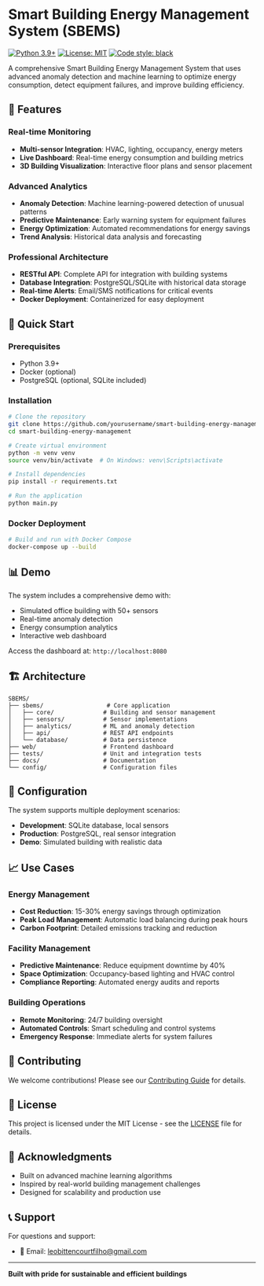 # Smart Building Energy Management System (SBEMS)

[![Python 3.9+](https://img.shields.io/badge/python-3.9+-blue.svg)](https://www.python.org/downloads/)
[![License: MIT](https://img.shields.io/badge/License-MIT-yellow.svg)](https://opensource.org/licenses/MIT)
[![Code style: black](https://img.shields.io/badge/code%20style-black-000000.svg)](https://github.com/psf/black)

A comprehensive Smart Building Energy Management System that uses advanced anomaly detection and machine learning to optimize energy consumption, detect equipment failures, and improve building efficiency.

## 🏢 Features

### Real-time Monitoring
- **Multi-sensor Integration**: HVAC, lighting, occupancy, energy meters
- **Live Dashboard**: Real-time energy consumption and building metrics
- **3D Building Visualization**: Interactive floor plans and sensor placement

### Advanced Analytics
- **Anomaly Detection**: Machine learning-powered detection of unusual patterns
- **Predictive Maintenance**: Early warning system for equipment failures
- **Energy Optimization**: Automated recommendations for energy savings
- **Trend Analysis**: Historical data analysis and forecasting

### Professional Architecture
- **RESTful API**: Complete API for integration with building systems
- **Database Integration**: PostgreSQL/SQLite with historical data storage
- **Real-time Alerts**: Email/SMS notifications for critical events
- **Docker Deployment**: Containerized for easy deployment

## 🚀 Quick Start

### Prerequisites
- Python 3.9+
- Docker (optional)
- PostgreSQL (optional, SQLite included)

### Installation

```bash
# Clone the repository
git clone https://github.com/yourusername/smart-building-energy-management.git
cd smart-building-energy-management

# Create virtual environment
python -m venv venv
source venv/bin/activate  # On Windows: venv\Scripts\activate

# Install dependencies
pip install -r requirements.txt

# Run the application
python main.py
```

### Docker Deployment

```bash
# Build and run with Docker Compose
docker-compose up --build
```

## 📊 Demo

The system includes a comprehensive demo with:
- Simulated office building with 50+ sensors
- Real-time anomaly detection
- Energy consumption analytics
- Interactive web dashboard

Access the dashboard at: `http://localhost:8080`

## 🏗️ Architecture

```
SBEMS/
├── sbems/                  # Core application
│   ├── core/              # Building and sensor management
│   ├── sensors/           # Sensor implementations
│   ├── analytics/         # ML and anomaly detection
│   ├── api/               # REST API endpoints
│   └── database/          # Data persistence
├── web/                   # Frontend dashboard
├── tests/                 # Unit and integration tests
├── docs/                  # Documentation
└── config/                # Configuration files
```

## 🔧 Configuration

The system supports multiple deployment scenarios:

- **Development**: SQLite database, local sensors
- **Production**: PostgreSQL, real sensor integration
- **Demo**: Simulated building with realistic data

## 📈 Use Cases

### Energy Management
- **Cost Reduction**: 15-30% energy savings through optimization
- **Peak Load Management**: Automatic load balancing during peak hours
- **Carbon Footprint**: Detailed emissions tracking and reduction

### Facility Management
- **Predictive Maintenance**: Reduce equipment downtime by 40%
- **Space Optimization**: Occupancy-based lighting and HVAC control
- **Compliance Reporting**: Automated energy audits and reports

### Building Operations
- **Remote Monitoring**: 24/7 building oversight
- **Automated Controls**: Smart scheduling and control systems
- **Emergency Response**: Immediate alerts for system failures

## 🤝 Contributing

We welcome contributions! Please see our [Contributing Guide](docs/CONTRIBUTING.md) for details.

## 📄 License

This project is licensed under the MIT License - see the [LICENSE](LICENSE) file for details.

## 🙏 Acknowledgments

- Built on advanced machine learning algorithms
- Inspired by real-world building management challenges
- Designed for scalability and production use

## 📞 Support

For questions and support:
- 📧 Email: leobittencourtfilho@gmail.com

---

**Built with pride for sustainable and efficient buildings**
